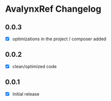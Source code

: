 # AvalynxRef Changelog

## 0.0.3
- [x] optimizations in the project / composer added

## 0.0.2
- [x] clean/optimized code

## 0.0.1
- [x] Initial release
